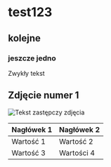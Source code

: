 # test123
## kolejne
### jeszcze jedno

Zwykły tekst


## Zdjęcie numer 1
![Tekst zastępczy zdjęcia](https://www.wikipedia.org/portal/wikipedia.org/assets/img/Wikipedia-logo-v2@1.5x.png)

| Nagłówek 1 | Nagłówek 2 |
|------------|------------|
| Wartość 1  | Wartość 2  |
| Wartość 3  | Wartości 4 |

